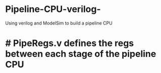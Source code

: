 # Pipeline-CPU-verilog-
Using verilog and ModelSim to build a pipeline CPU
# # PipeRegs.v defines the regs between each stage of the pipeline CPU
